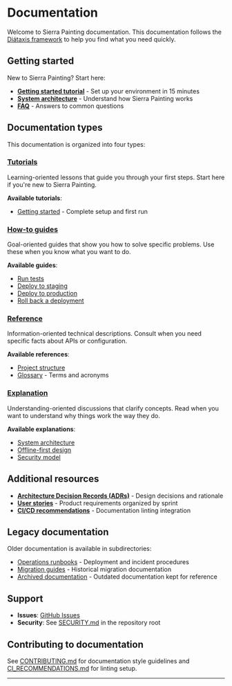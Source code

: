# Documentation

Welcome to Sierra Painting documentation. This documentation follows the
[Diátaxis framework](https://diataxis.fr) to help you find what you need quickly.

## Getting started

New to Sierra Painting? Start here:

- **[Getting started tutorial](tutorials/getting-started.md)** - Set up your environment in 15
  minutes
- **[System architecture](explanation/architecture.md)** - Understand how Sierra Painting works
- **[FAQ](FAQ.md)** - Answers to common questions

## Documentation types

This documentation is organized into four types:

### [Tutorials](tutorials/)

Learning-oriented lessons that guide you through your first steps. Start here if you're new to
Sierra Painting.

**Available tutorials**:

- [Getting started](tutorials/getting-started.md) - Complete setup and first run

### [How-to guides](how-to/)

Goal-oriented guides that show you how to solve specific problems. Use these when you know what you
want to do.

**Available guides**:

- [Run tests](how-to/run-tests.md)
- [Deploy to staging](how-to/deploy-staging.md)
- [Deploy to production](how-to/deploy-production.md)
- [Roll back a deployment](how-to/rollback-deployment.md)

### [Reference](reference/)

Information-oriented technical descriptions. Consult when you need specific facts about APIs or
configuration.

**Available references**:

- [Project structure](reference/project-structure.md)
- [Glossary](GLOSSARY.md) - Terms and acronyms

### [Explanation](explanation/)

Understanding-oriented discussions that clarify concepts. Read when you want to understand why
things work the way they do.

**Available explanations**:

- [System architecture](explanation/architecture.md)
- [Offline-first design](explanation/offline-first.md)
- [Security model](explanation/security-model.md)

## Additional resources

- **[Architecture Decision Records (ADRs)](adrs/)** - Design decisions and rationale
- **[User stories](stories/)** - Product requirements organized by sprint
- **[CI/CD recommendations](CI_RECOMMENDATIONS.md)** - Documentation linting integration

## Legacy documentation

Older documentation is available in subdirectories:

- [Operations runbooks](ops/runbooks/) - Deployment and incident procedures
- [Migration guides](MIGRATION.md) - Historical migration documentation
- [Archived documentation](_archive/) - Outdated documentation kept for reference

## Support

- **Issues**: [GitHub Issues](https://github.com/juanvallejo97/Sierra-Painting-v1/issues)
- **Security**: See [SECURITY.md](../SECURITY.md) in the repository root

## Contributing to documentation

See [CONTRIBUTING.md](../CONTRIBUTING.md) for documentation style guidelines and
[CI_RECOMMENDATIONS.md](CI_RECOMMENDATIONS.md) for linting setup.

---